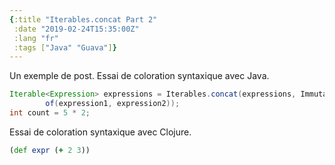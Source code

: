 ```yaml
---
{:title "Iterables.concat Part 2"
 :date "2019-02-24T15:35:00Z"
 :lang "fr"
 :tags ["Java" "Guava"]}
---
```


Un exemple de post. Essai de coloration syntaxique avec Java.

```java
Iterable<Expression> expressions = Iterables.concat(expressions, ImmutableList.
        of(expression1, expression2));
int count = 5 * 2;
```

Essai de coloration syntaxique avec Clojure.

```clojure
(def expr (+ 2 3))
```
